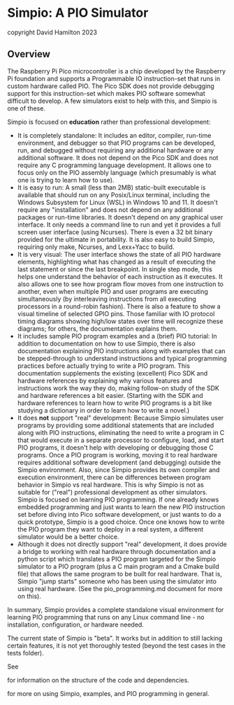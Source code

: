 # Simpio: A PIO Simulator

copyright David Hamilton 2023

## Overview

The Raspberry Pi Pico microcontroller is a chip developed by the Raspberry Pi foundation and supports a Programmable IO instruction-set that runs in custom hardware called PIO. The Pico SDK does not provide debugging support for this instruction-set which makes PIO software somewhat difficult to develop. A few simulators exist to help with this, and Simpio is one of these. 

Simpio is focused on **education** rather than professional development:

- It is completely standalone: 
  It includes an editor, compiler, run-time environment, and debugger so that PIO programs can be developed, run, and debugged without requiring any additional hardware or any additional software. It does not depend on the Pico SDK and does not require any C programming language development. It allows one to focus only on the PIO assembly language (which presumably is what one is trying to learn how to use).
- It is easy to run:
  A small (less than 2MB) static-built executable is available that should run on any Posix/Linux terminal, including the Windows Subsystem for Linux (WSL) in Windows 10 and 11. It doesn't require any "installation" and does not depend on any additional packages or run-time libraries. It doesn't depend on any graphical user interface. It only needs a command line to run and yet it provides a full screen user interface (using Ncurses). There is even a 32 bit binary provided for the ultimate in portability.
  It is also easy to build Simpio, requiring only make, Ncurses, and Lexx+Yacc to build.
- It is very visual:
  The user interface shows the state of all PIO hardware elements, highlighting what has changed as a result of executing the last statement or since the last breakpoint. In single step mode, this helps one understand the behavior of each instruction as it executes. It also allows one to see how program flow moves from one instruction to another, even when multiple PIO and user programs are executing simultaneously (by interleaving instructions from all executing processors in a round-robin fashion). 
  There is also a feature to show a visual timeline of selected GPIO pins. Those familiar with IO protocol timing diagrams showing high/low states over time will recognize these diagrams; for others, the documentation explains them.
- It includes sample PIO program examples and a (brief) PIO tutorial:
  In addition to documentation on how to use Simpio, there is also documentation explaining PIO instructions along with examples that can be stepped-through to understand instructions and typical programming practices before actually trying to write a PIO program. This documentation supplements the existing (excellent) Pico SDK and hardware references by explaining why various features and instructions work the way they do, making follow-on study of the SDK and hardware references a bit easier. (Starting with the SDK and hardware references to learn how to write PIO programs is a bit like studying a dictionary in order to learn how to write a novel.)
- It does **not** support "real" development:
  Because Simpio simulates user programs by providing some additional statements that are included along with PIO instructions, eliminating the need to write a program in C that would execute in a separate processor to configure, load, and start PIO programs, it doesn't help with developing or debugging those C programs. Once a PIO program is working, moving it to real hardware requires additional software development (and debugging) outside the Simpio environment. Also, since Simpio provides its own compiler and execution environment, there can be differences between program behavior in Simpio vs real hardware. This is why Simpio is not as suitable for ("real") professional development as other simulators. Simpio is focused on learning PIO programming. If one already knows embedded programming and just wants to learn the new PIO instruction set before diving into Pico software development,  or just wants to do a quick prototype, Simpio is a good choice. Once one knows how to write the PIO program they want to deploy in a real system, a different simulator would be a better choice.
- Although it does not directly support "real" development, it does provide a bridge to working with real hardware through documentation and a python script which translates a PIO program targeted for the Simpio simulator to a PIO program (plus a C main program and a Cmake build file) that allows the same program to be built for real hardware. That is, Simpio "jump starts" someone who has been using the simulator into using real hardware. (See the pio_programming.md document for more on this).

In summary, Simpio provides a complete standalone visual environment for learning PIO programming that runs on any Linux command line - no installation, configuration, or hardware needed. 

The current state of Simpio is "beta". It works but in addition to still lacking certain features, it is not yet thoroughly tested (beyond the test cases in the tests folder). 

See 

[design.md]: design.md

 for information on the structure of the code and dependencies.

[pio_programming.md]: pio_programming.md

 for more on using Simpio, examples, and PIO programming in general.

## 